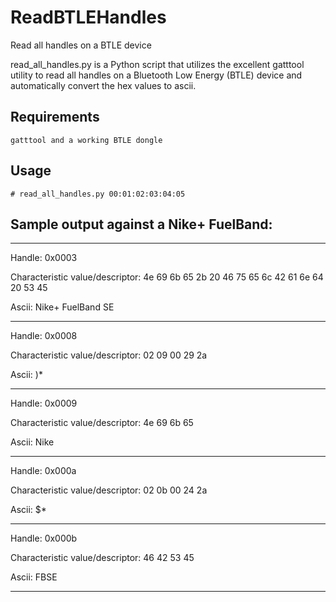 # ReadBTLEHandles
Read all handles on a BTLE device

read_all_handles.py is a Python script that utilizes the excellent gatttool utility to read all handles on a Bluetooth Low Energy (BTLE) device and automatically convert the hex values to ascii.

## Requirements
` gatttool and a working BTLE dongle `
  


## Usage 
`# read_all_handles.py 00:01:02:03:04:05 `

## Sample output against a Nike+ FuelBand:
************************************************** 
Handle:  0x0003

Characteristic value\/descriptor:   4e 69 6b 65 2b 20 46 75 65 6c 42 61 6e 64 20 53 45 

Ascii: Nike+ FuelBand SE 
************************************************** 
Handle:  0x0008

Characteristic value\/descriptor:   02 09 00 29 2a 

Ascii: 	)* 
************************************************** 
Handle:  0x0009

Characteristic value\/descriptor:   4e 69 6b 65 

Ascii: Nike 
************************************************** 
Handle:  0x000a

Characteristic value\/descriptor:   02 0b 00 24 2a 

Ascii:        $* 
************************************************** 
Handle:  0x000b

Characteristic value\/descriptor:   46 42 53 45 

Ascii: FBSE 
**************************************************


